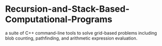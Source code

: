# Recursion-and-Stack-Based-Computational-Programs
a suite of C++ command-line tools to solve grid-based problems including blob counting, pathfinding, and arithmetic expression evaluation.
